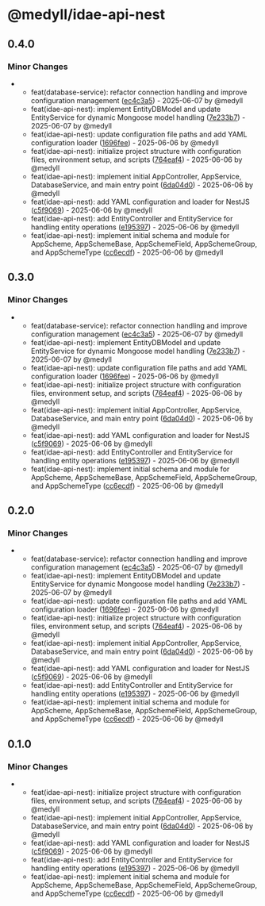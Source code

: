 # @medyll/idae-api-nest

## 0.4.0

### Minor Changes

- - feat(database-service): refactor connection handling and improve configuration management ([ec4c3a5](https://github.com/medyll/idae/commit/ec4c3a5d8a2e04d5c36f27010dc4453931d86925)) - 2025-06-07 by @medyll
  - feat(idae-api-nest): implement EntityDBModel and update EntityService for dynamic Mongoose model handling ([7e233b7](https://github.com/medyll/idae/commit/7e233b78f728b220db558386320a5bc148325655)) - 2025-06-07 by @medyll
  - feat(idae-api-nest): update configuration file paths and add YAML configuration loader ([1696fee](https://github.com/medyll/idae/commit/1696feef12476c0568cd8369c628001cd4ef78fe)) - 2025-06-06 by @medyll
  - feat(idae-api-nest): initialize project structure with configuration files, environment setup, and scripts ([764eaf4](https://github.com/medyll/idae/commit/764eaf4dd240812fdc5778796e87bb392c7dfb68)) - 2025-06-06 by @medyll
  - feat(idae-api-nest): implement initial AppController, AppService, DatabaseService, and main entry point ([6da04d0](https://github.com/medyll/idae/commit/6da04d03bf3a7bb34cd342e1fbb5d7e10ea69d0c)) - 2025-06-06 by @medyll
  - feat(idae-api-nest): add YAML configuration and loader for NestJS ([c5f9069](https://github.com/medyll/idae/commit/c5f90694316aecec516d445f5cd1ce833af1daf9)) - 2025-06-06 by @medyll
  - feat(idae-api-nest): add EntityController and EntityService for handling entity operations ([e195397](https://github.com/medyll/idae/commit/e19539744dc5ce6e93e5a9183fe7d0151e329bb0)) - 2025-06-06 by @medyll
  - feat(idae-api-nest): implement initial schema and module for AppScheme, AppSchemeBase, AppSchemeField, AppSchemeGroup, and AppSchemeType ([cc6ecdf](https://github.com/medyll/idae/commit/cc6ecdfa5ba0baeb26e38a2915193a9e3d628d97)) - 2025-06-06 by @medyll

## 0.3.0

### Minor Changes

- - feat(database-service): refactor connection handling and improve configuration management ([ec4c3a5](https://github.com/medyll/idae/commit/ec4c3a5d8a2e04d5c36f27010dc4453931d86925)) - 2025-06-07 by @medyll
  - feat(idae-api-nest): implement EntityDBModel and update EntityService for dynamic Mongoose model handling ([7e233b7](https://github.com/medyll/idae/commit/7e233b78f728b220db558386320a5bc148325655)) - 2025-06-07 by @medyll
  - feat(idae-api-nest): update configuration file paths and add YAML configuration loader ([1696fee](https://github.com/medyll/idae/commit/1696feef12476c0568cd8369c628001cd4ef78fe)) - 2025-06-06 by @medyll
  - feat(idae-api-nest): initialize project structure with configuration files, environment setup, and scripts ([764eaf4](https://github.com/medyll/idae/commit/764eaf4dd240812fdc5778796e87bb392c7dfb68)) - 2025-06-06 by @medyll
  - feat(idae-api-nest): implement initial AppController, AppService, DatabaseService, and main entry point ([6da04d0](https://github.com/medyll/idae/commit/6da04d03bf3a7bb34cd342e1fbb5d7e10ea69d0c)) - 2025-06-06 by @medyll
  - feat(idae-api-nest): add YAML configuration and loader for NestJS ([c5f9069](https://github.com/medyll/idae/commit/c5f90694316aecec516d445f5cd1ce833af1daf9)) - 2025-06-06 by @medyll
  - feat(idae-api-nest): add EntityController and EntityService for handling entity operations ([e195397](https://github.com/medyll/idae/commit/e19539744dc5ce6e93e5a9183fe7d0151e329bb0)) - 2025-06-06 by @medyll
  - feat(idae-api-nest): implement initial schema and module for AppScheme, AppSchemeBase, AppSchemeField, AppSchemeGroup, and AppSchemeType ([cc6ecdf](https://github.com/medyll/idae/commit/cc6ecdfa5ba0baeb26e38a2915193a9e3d628d97)) - 2025-06-06 by @medyll

## 0.2.0

### Minor Changes

- - feat(database-service): refactor connection handling and improve configuration management ([ec4c3a5](https://github.com/medyll/idae/commit/ec4c3a5d8a2e04d5c36f27010dc4453931d86925)) - 2025-06-07 by @medyll
  - feat(idae-api-nest): implement EntityDBModel and update EntityService for dynamic Mongoose model handling ([7e233b7](https://github.com/medyll/idae/commit/7e233b78f728b220db558386320a5bc148325655)) - 2025-06-07 by @medyll
  - feat(idae-api-nest): update configuration file paths and add YAML configuration loader ([1696fee](https://github.com/medyll/idae/commit/1696feef12476c0568cd8369c628001cd4ef78fe)) - 2025-06-06 by @medyll
  - feat(idae-api-nest): initialize project structure with configuration files, environment setup, and scripts ([764eaf4](https://github.com/medyll/idae/commit/764eaf4dd240812fdc5778796e87bb392c7dfb68)) - 2025-06-06 by @medyll
  - feat(idae-api-nest): implement initial AppController, AppService, DatabaseService, and main entry point ([6da04d0](https://github.com/medyll/idae/commit/6da04d03bf3a7bb34cd342e1fbb5d7e10ea69d0c)) - 2025-06-06 by @medyll
  - feat(idae-api-nest): add YAML configuration and loader for NestJS ([c5f9069](https://github.com/medyll/idae/commit/c5f90694316aecec516d445f5cd1ce833af1daf9)) - 2025-06-06 by @medyll
  - feat(idae-api-nest): add EntityController and EntityService for handling entity operations ([e195397](https://github.com/medyll/idae/commit/e19539744dc5ce6e93e5a9183fe7d0151e329bb0)) - 2025-06-06 by @medyll
  - feat(idae-api-nest): implement initial schema and module for AppScheme, AppSchemeBase, AppSchemeField, AppSchemeGroup, and AppSchemeType ([cc6ecdf](https://github.com/medyll/idae/commit/cc6ecdfa5ba0baeb26e38a2915193a9e3d628d97)) - 2025-06-06 by @medyll

## 0.1.0

### Minor Changes

- - feat(idae-api-nest): initialize project structure with configuration files, environment setup, and scripts ([764eaf4](https://github.com/medyll/idae/commit/764eaf4dd240812fdc5778796e87bb392c7dfb68)) - 2025-06-06 by @medyll
  - feat(idae-api-nest): implement initial AppController, AppService, DatabaseService, and main entry point ([6da04d0](https://github.com/medyll/idae/commit/6da04d03bf3a7bb34cd342e1fbb5d7e10ea69d0c)) - 2025-06-06 by @medyll
  - feat(idae-api-nest): add YAML configuration and loader for NestJS ([c5f9069](https://github.com/medyll/idae/commit/c5f90694316aecec516d445f5cd1ce833af1daf9)) - 2025-06-06 by @medyll
  - feat(idae-api-nest): add EntityController and EntityService for handling entity operations ([e195397](https://github.com/medyll/idae/commit/e19539744dc5ce6e93e5a9183fe7d0151e329bb0)) - 2025-06-06 by @medyll
  - feat(idae-api-nest): implement initial schema and module for AppScheme, AppSchemeBase, AppSchemeField, AppSchemeGroup, and AppSchemeType ([cc6ecdf](https://github.com/medyll/idae/commit/cc6ecdfa5ba0baeb26e38a2915193a9e3d628d97)) - 2025-06-06 by @medyll
